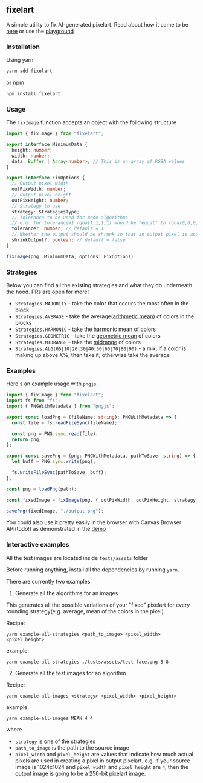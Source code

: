 ## fixelart

A simple utility to fix AI-generated pixelart. Read about how it came to be [here](https://szymon.codes/blog/fixing-ai-pixelart) or use the [playground](https:/szymon.codes/fixelart-playground)

### Installation

Using yarn

```ts
yarn add fixelart
```

or npm

```ts
npm install fixelart
```

### Usage

The `fixImage` function accepts an object with the following structure

```ts
import { fixImage } from "fixelart";

export interface MinimumData {
  height: number;
  width: number;
  data: Buffer | Array<number>; // This is an array of RGBA values
}

export interface FixOptions {
  // Output pixel width
  outPixWidth: number;
  // Output pixel height
  outPixHeight: number;
  // Strategy to use
  strategy: StrategiesType;
  // Tolerance to be used for mode algorithms
  // e.g. for tolerance=1 rgba(1,1,1,1) would be "equal" to rgba(0,0,0,0) and rgba(2,2,2,2)
  tolerance?: number; // default = 1
  // Whether the output should be shrunk so that an output pixel is actually a pixel
  shrinkOutput?: boolean; // default = false
}

fixImage(png: MinimumData, options: FixOptions)
```

### Strategies

Below you can find all the existing strategies and what they do underneath the hood. PRs are open for more!

- `Strategies.MAJORITY` - take the color that occurs the most often in the block
- `Strategies.AVERAGE` - take the average([arithmetic mean](https://en.wikipedia.org/wiki/Arithmetic_mean)) of colors in the blocks
- `Strategies.HARMONIC` - take the [harmonic mean](https://en.wikipedia.org/wiki/Harmonic_mean) of colors
- `Strategies.GEOMETRIC` - take the [geometric mean](https://en.wikipedia.org/wiki/Geometric_mean) of colors
- `Strategies.MIDRANGE` - take the [midrange](https://en.wikipedia.org/wiki/Mid-range) of colors
- `Strategies.ALG(05|10|20|30|40|50|60|70|80|90)` - a mix; if a color is making up above X%, then take it, otherwise take the average

### Examples

Here's an example usage with `pngjs`.

```ts
import { fixImage } from "fixelart";
import fs from "fs";
import { PNGWithMetadata } from "pngjs";

export const loadPng = (fileName: string): PNGWithMetadata => {
  const file = fs.readFileSync(fileName);

  const png = PNG.sync.read(file);
  return png;
};

export const savePng = (png: PNGWithMetadata, pathToSave: string) => {
  let buff = PNG.sync.write(png);

  fs.writeFileSync(pathToSave, buff);
};

const png = loadPng(path);

const fixedImage = fixImage(png, { outPixWidth, outPixHeight, strategy });

savePng(fixedImage, "./output.png");
```

You could also use it pretty easily in the browser with Canvas Browser API(todo!) as demonstrated in the [demo](szymon.codes/fixelart-playground)

### Interactive examples

All the test images are located inside `tests/assets` folder

Before running anything, install all the dependencies by running `yarn`.

There are currently two examples

1. Generate all the algorithms for an images

This generates all the possible variations of your "fixed" pixelart for every rounding strategy(e.g. average, mean of the colors in the pixel).

Recipe:

```
yarn example-all-strategies <path_to_image> <pixel_width> <pixel_height>
```

example:

```
yarn example-all-strategies ./tests/assets/test-face.png 8 8
```

2. Generate all the test images for an algorithm

Recipe:

```
yarn example-all-images <strategy> <pixel_width> <pixel_height>
```

example:

```
yarn example-all-images MEAN 4 4
```

where

- `strategy` is one of the strategies
- `path_to_image` is the path to the source image
- `pixel_width` and `pixel_height` are values that indicate how much actual pixels are used in creating a pixel in output pixelart.
  e.g. if your source image is 1024x1024 and `pixel_width` and `pixel_height` are `4`, then the output image is going to be a 256-bit pixelart image.
